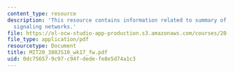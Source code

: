 ```yaml
---
content_type: resource
description: 'This resource contains information related to summary of the workshop:
  signaling networks.'
file: https://ol-ocw-studio-app-production.s3.amazonaws.com/courses/20-380j-biological-engineering-design-spring-2010/0dc756579c97c94fdedefe8e5d74a1c3_MIT20_380JS10_wk17_fw.pdf
file_type: application/pdf
resourcetype: Document
title: MIT20_380JS10_wk17_fw.pdf
uid: 0dc75657-9c97-c94f-dede-fe8e5d74a1c3
---
```

